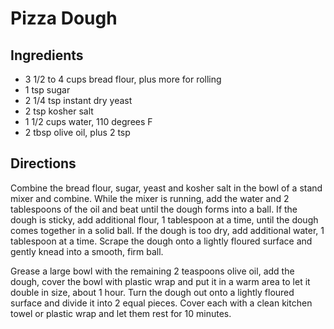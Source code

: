# Pizza Dough

## Ingredients

* 3 1/2 to 4 cups bread flour, plus more for rolling
* 1 tsp sugar
* 2 1/4 tsp instant dry yeast
* 2 tsp kosher salt
* 1 1/2 cups water, 110 degrees F
* 2 tbsp olive oil, plus 2 tsp

## Directions 

Combine the bread flour, sugar, yeast and kosher salt in the bowl of a stand mixer and combine. While the mixer is running, add the water and 2 tablespoons of the oil and beat until the dough forms into a ball. If the dough is sticky, add additional flour, 1 tablespoon at a time, until the dough comes together in a solid ball. If the dough is too dry, add additional water, 1 tablespoon at a time. Scrape the dough onto a lightly floured surface and gently knead into a smooth, firm ball.

Grease a large bowl with the remaining 2 teaspoons olive oil, add the dough, cover the bowl with plastic wrap and put it in a warm area to let it double in size, about 1 hour. Turn the dough out onto a lightly floured surface and divide it into 2 equal pieces. Cover each with a clean kitchen towel or plastic wrap and let them rest for 10 minutes.

